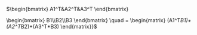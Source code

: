 
$\begin{bmatrix}
A1^T&A2^T&A3^T
\end{bmatrix}
    
\begin{bmatrix}
B1\\\\B2\\\\B3
\end{bmatrix} \quad = 
\begin{matrix}
(A1^T*B1)+(A2^T*B2)+(A3^T*B3)
\end{matrix}}$

